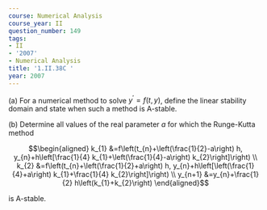 ```yaml
---
course: Numerical Analysis
course_year: II
question_number: 149
tags:
- II
- '2007'
- Numerical Analysis
title: '1.II.38C '
year: 2007
---
```



(a) For a numerical method to solve $y^{\prime}=f(t, y)$, define the linear stability domain and state when such a method is A-stable.

(b) Determine all values of the real parameter $a$ for which the Runge-Kutta method

$$\begin{aligned}
k_{1} &=f\left(t_{n}+\left(\frac{1}{2}-a\right) h, y_{n}+h\left[\frac{1}{4} k_{1}+\left(\frac{1}{4}-a\right) k_{2}\right]\right) \\
k_{2} &=f\left(t_{n}+\left(\frac{1}{2}+a\right) h, y_{n}+h\left[\left(\frac{1}{4}+a\right) k_{1}+\frac{1}{4} k_{2}\right]\right) \\
y_{n+1} &=y_{n}+\frac{1}{2} h\left(k_{1}+k_{2}\right)
\end{aligned}$$

is A-stable.
